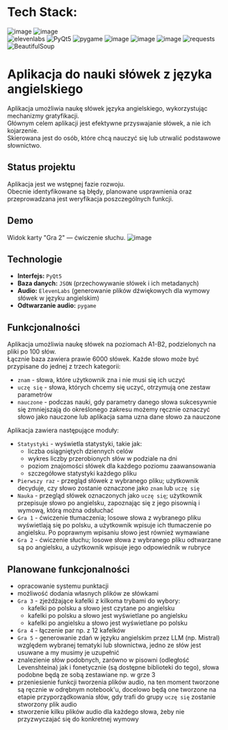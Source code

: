 # Tech Stack:
![image](https://img.shields.io/badge/Python-FFD43B?style=for-the-badge&logo=python&logoColor=blue)
![image](https://img.shields.io/badge/Visual%20Studio%20Code-0078d7.svg?style=for-the-badge&logo=visual-studio-code&logoColor=white)\
![elevenlabs](https://img.shields.io/badge/elevenlabs-%23ffffff.svg?style=for-the-badge&logo=data:image/png;base64,iVBORw0KGgoAAAANSUhEUgAAABAAAAAQCAQAAAC1+jfqAAAATUlEQVR42mL8//8/AzWAiSTlf3zLx5kMzybBSK1FlAEIhJvYCZPAUpId4GWQEJ4gBJqGh4O6O0L2dChFsJQsGY6IoIlM0gHVSdMKEGAC1JgsVNfc2XAAAAABJRU5ErkJggg==&logoColor=black)
![PyQt5](https://img.shields.io/badge/PyQt5-%23ffffff.svg?style=for-the-badge&logo=Qt&logoColor=black)
![pygame](https://img.shields.io/badge/pygame-%23190F00.svg?style=for-the-badge&logo=python&logoColor=white)
![image](https://img.shields.io/badge/Numpy-777BB4?style=for-the-badge&logo=numpy&logoColor=white)
![image](https://img.shields.io/badge/Pandas-2C2D72?style=for-the-badge&logo=pandas&logoColor=white)
![image](https://img.shields.io/badge/Matplotlib-%23ffffff.svg?style=for-the-badge&logo=Matplotlib&logoColor=black)
![requests](https://img.shields.io/badge/requests-%23ffffff.svg?style=for-the-badge&logo=python&logoColor=3776AB)
![BeautifulSoup](https://img.shields.io/badge/BeautifulSoup-%23ffffff.svg?style=for-the-badge&logo=python&logoColor=3776AB)

# Aplikacja do nauki słówek z języka angielskiego
Aplikacja umożliwia naukę słówek języka angielskiego, wykorzystując mechanizmy gratyfikacji.\
Głównym celem aplikacji jest efektywne przyswajanie słówek, a nie ich kojarzenie.\
Skierowana jest do osób, które chcą nauczyć się lub utrwalić podstawowe słownictwo.


## Status projektu
Aplikacja jest we wstępnej fazie rozwoju.\
Obecnie identyfikowane są błędy, planowane usprawnienia oraz przeprowadzana jest weryfikacja poszczególnych funkcji.

## Demo
Widok karty "Gra 2" — ćwiczenie słuchu.
![image](https://github.com/user-attachments/assets/98973e33-e76c-425d-b43b-9823201486ac)

## Technologie
- **Interfejs:** `PyQt5`
- **Baza danych:** `JSON` (przechowywanie słówek i ich metadanych)
- **Audio:** `ElevenLabs` (generowanie plików dźwiękowych dla wymowy słówek w języku angielskim)
- **Odtwarzanie audio:** `pygame`

## Funkcjonalności
Aplikacja umożliwia naukę słówek na poziomach A1-B2, podzielonych na pliki po 100 słów.\
Łącznie baza zawiera prawie 6000 słówek. Każde słowo może być przypisane do jednej z trzech kategorii:
- `znam` - słowa, które użytkownik zna i nie musi się ich uczyć
- `uczę się` - słowa, których chcemy się uczyć, otrzymują one zestaw parametrów
- `nauczone` - podczas nauki, gdy parametry danego słowa sukcesywnie się zmniejszają do określonego zakresu możemy ręcznie oznaczyć słowo jako nauczone lub aplikacja sama uzna dane słowo za nauczone

Aplikacja zawiera następujące moduły:
- `Statystyki` - wyświetla statystyki, takie jak:
  - liczba osiągniętych dziennych celów
  - wykres liczby przerobionych słów w podziale na dni
  - poziom znajomości słówek dla każdego poziomu zaawansowania
  - szczegółowe statystyki każdego pliku
- `Pierwszy raz` - przegląd słówek z wybranego pliku; użytkownik decyduje, czy słowo zostanie oznaczone jako `znam` lub `uczę się`
- `Nauka` - przegląd słówek oznaczonych jako `uczę się`; użytkownik przepisuje słowo po angielsku, zapoznając się z jego pisownią i wymową, którą można odsłuchać
- `Gra 1` - ćwiczenie tłumaczenia; losowe słowa z wybranego pliku wyświetlają się po polsku, a użytkownik wpisuje ich tłumaczenie po angielsku. Po poprawnym wpisaniu słowo jest również wymawiane
- `Gra 2` - ćwiczenie słuchu; losowe słowa z wybranego pliku odtwarzane są po angielsku, a użytkownik wpisuje jego odpowiednik w rubryce

## Planowane funkcjonalności
- opracowanie systemu punktacji
- możliwość dodania własnych plików ze słówkami
- `Gra 3` - zjeżdżające kafelki z kilkoma trybami do wybory:
  - kafelki po polsku a słowo jest czytane po angielsku
  - kafelki po polsku a słowo jest wyświetlane po angielsku
  - kafelki po angielsku a słowo jest wyświetlane po polsku
- `Gra 4` - łączenie par np. z 12 kafelków
- `Gra 5` - generowanie zdań w języku angielskim przez LLM (np. Mistral) względem wybranej tematyki lub słownictwa, jedno ze słów jest usuwane a my musimy je uzupełnić
- znalezienie słów podobnych, zarówno w pisowni (odległość Levenshteina) jak i fonetycznie (są dostępne biblioteki do tego), słowa podobne będą ze sobą zestawiane np. w grze 3
- przeniesienie funkcji tworzenia plików audio, na ten moment tworzone są ręcznie w odrębnym notebook'u, docelowo będą one tworzone na etapie przyporządkowania słów, gdy trafi do grupy `uczę się` zostanie stworzony plik audio
- stworzenie kilku plików audio dla każdego słowa, żeby nie przyzwyczajać się do konkretnej wymowy 
